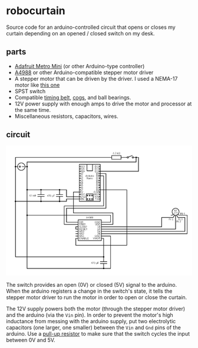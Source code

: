 # robocurtain
Source code for an arduino-controlled circuit that opens or closes my curtain depending on an opened / closed switch on my desk.

## parts
* [Adafruit Metro Mini](https://www.adafruit.com/product/2590) (or other Arduino-type controller)
* [A4988](https://www.pololu.com/product/1182) or other Arduino-compatible stepper motor driver
* A stepper motor that can be driven by the driver. I used a NEMA-17 motor like [this one](https://www.adafruit.com/product/324?gclid=Cj0KCQjw78yFBhCZARIsAOxgSx3dNbwpMxdGpMKO2eSwk9kavhkuKxqNSe1BPVoUfb8XnATOi6yRQY0aAtBJEALw_wcB)
* SPST switch
* Compatible [timing belt](https://www.adafruit.com/product/1184), [cogs](https://www.adafruit.com/product/1253), and ball bearings.
* 12V power supply with enough amps to drive the motor and processor at the same time.
* Miscellaneous resistors, capacitors, wires.

## circuit
![circuit](/res/circuit.png)

The switch provides an open (0V) or closed (5V) signal to the arduino. When the arduino registers a change in the switch's state, it tells the stepper motor driver to run the motor in order to open or close the curtain.

The 12V supply powers both the motor (through the stepper motor driver) and the arduino (via the `Vin` pin). In order to prevent the motor's high inductance from messing with the arduino supply, put two electrolytic capacitors (one larger, one smaller) between the `Vin` and `Gnd` pins of the arduino. Use a [pull-up resistor](https://learn.sparkfun.com/tutorials/pull-up-resistors/all) to make sure that the switch cycles the input between 0V and 5V.
